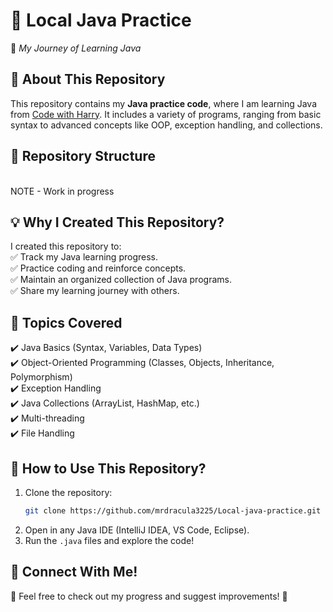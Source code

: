 # 📌 Local Java Practice
🚀 *My Journey of Learning Java*

## 📖 About This Repository
This repository contains my **Java practice code**, where I am learning Java from [Code with Harry](https://www.youtube.com/@CodeWithHarry). It includes a variety of programs, ranging from basic syntax to advanced concepts like OOP, exception handling, and collections.

## 📂 Repository Structure
<br>
NOTE - Work in progress

## 💡 Why I Created This Repository?
I created this repository to:  
✅ Track my Java learning progress.  
✅ Practice coding and reinforce concepts.  
✅ Maintain an organized collection of Java programs.  
✅ Share my learning journey with others.

## 📌 Topics Covered
✔️ Java Basics (Syntax, Variables, Data Types)  
✔️ Object-Oriented Programming (Classes, Objects, Inheritance, Polymorphism)  
✔️ Exception Handling  
✔️ Java Collections (ArrayList, HashMap, etc.)  
✔️ Multi-threading  
✔️ File Handling

## 🚀 How to Use This Repository?
1. Clone the repository:
   ```bash
   git clone https://github.com/mrdracula3225/Local-java-practice.git
   ```
2. Open in any Java IDE (IntelliJ IDEA, VS Code, Eclipse).
3. Run the `.java` files and explore the code!

## 📢 Connect With Me!
💬 Feel free to check out my progress and suggest improvements! 🚀  
